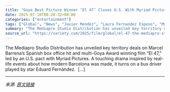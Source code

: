 ```yaml
---
title: "Goya Best Picture Winner ‘El 47’ Closes U.S. With Myriad Pictures Among Key Territory Deals for the Mediapro Studio Distribution (EXCLUSIVE)"
date: 2025-07-16T08:20:32+08:00
categories: ["entertainment"]
tags: ["Global", "News", "Javier Mendez", "Laura Fernandez Espeso", "Myriad Pictures", "The Mediapro Studio"]
summary: "The Mediapro Studio Distribution has unveiled key territory deals on Marcel Barrena&#8217;s Spanish box office hit and multi-Goya Award winning film “El 47,” led by an U.S. pact with Myriad Pictures. "
source_url: "https://variety.com/2025/film/global/el-47-the-mediapro-studio-distribution-myriad-1236462160/"
---
```


The Mediapro Studio Distribution has unveiled key territory deals on Marcel Barrena&#8217;s Spanish box office hit and multi-Goya Award winning film “El 47,” led by an U.S. pact with Myriad Pictures. A touching drama inspired by real-life events about how modern Barcelona was made, it turns on a bus driver played by star Eduard Fernández.&#160; [&#8230;]

---

*来源: [原文链接](https://variety.com/2025/film/global/el-47-the-mediapro-studio-distribution-myriad-1236462160/)*
